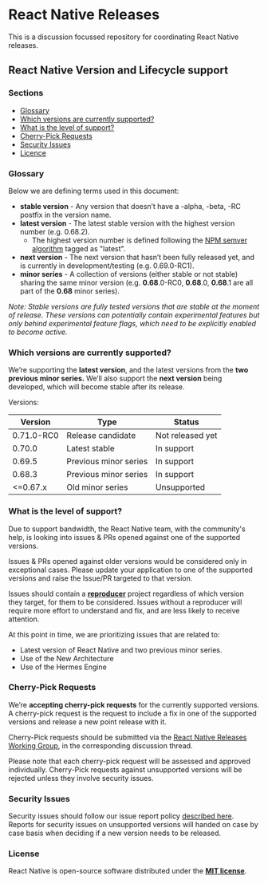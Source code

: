 # React Native Releases


This is a discussion focussed repository for coordinating React Native releases.




## React Native Version and Lifecycle support
### Sections

- [Glossary](#-glossary)
- [Which versions are currently supported?](#-which-versions-are-currently-supported)
- [What is the level of support?](#-what-is-the-level-of-support)
- [Cherry-Pick Requests](#-cherry-pick-requests)
- [Security Issues](#-security-issues)
- [Licence](#-licence)

<!--truncate-->

### Glossary

Below we are defining terms used in this document:

- **stable version** - Any version that doesn’t have a -alpha, -beta, -RC postfix in the version name.
- **latest version** - The latest stable version with the highest version number (e.g. 0.68.2).
  - The highest version number is defined following the [NPM semver algorithm](https://github.com/npm/node-semver) tagged as "latest".
- **next version** - The next version that hasn’t been fully released yet, and is currently in development/testing (e.g. 0.69.0-RC1).
- **minor series** - A collection of versions (either stable or not stable) sharing the same minor version (e.g. **0.68**.0-RC0, **0.68**.0, **0.68**.1 are all part of the **0.68** minor series).

*Note: Stable versions are fully tested versions that are stable at the moment of release. These versions can potentially contain experimental features but only behind experimental feature flags, which need to be explicitly enabled to become active.*

### Which versions are currently supported?

We’re supporting the **latest version**, and the latest versions from the **two previous minor series.**
We’ll also support the **next version** being developed, which will become stable after its release.

Versions:

| Version    | Type                  | Status           |
| ---------- | --------------------- | ---------------- |
| 0.71.0-RC0 | Release candidate     | Not released yet |
| 0.70.0     | Latest stable         | In support       |
| 0.69.5     | Previous minor series | In support       |
| 0.68.3     | Previous minor series | In support       |
| <=0.67.x   | Old minor series      | Unsupported      |

### What is the level of support?

Due to support bandwidth, the React Native team, with the community's help, is looking into issues & PRs opened against one of the supported versions.

Issues & PRs opened against older versions would be considered only in exceptional cases. Please update your application to one of the supported versions and raise the Issue/PR targeted to that version.

Issues should contain a [**reproducer**](https://stackoverflow.com/help/minimal-reproducible-example) project regardless of which version they target, for them to be considered.
Issues without a reproducer will require more effort to understand and fix, and are less likely to receive attention.

At this point in time, we are prioritizing issues that are related to:

- Latest version of React Native and two previous minor series.
- Use of the New Architecture
- Use of the Hermes Engine

### Cherry-Pick Requests

We’re **accepting cherry-pick requests** for the currently supported versions. A cherry-pick request is the request to include a fix in one of the supported versions and release a new point release with it.

Cherry-Pick requests should be submitted via the [React Native Releases Working Group](https://github.com/reactwg/react-native-releases/discussions/categories/patches), in the corresponding discussion thread.

Please note that each cherry-pick request will be assessed and approved individually. Cherry-Pick requests against unsupported versions will be rejected unless they involve security issues.

### Security Issues

Security issues should follow our issue report policy [described here](https://reactnative.dev/contributing/overview#security-bugs).
Reports for security issues on unsupported versions will handed on case by case basis when deciding if a new version needs to be released.

### License

React Native is open-source software distributed under the [**MIT license**](https://github.com/facebook/react-native/blob/main/LICENSE).
